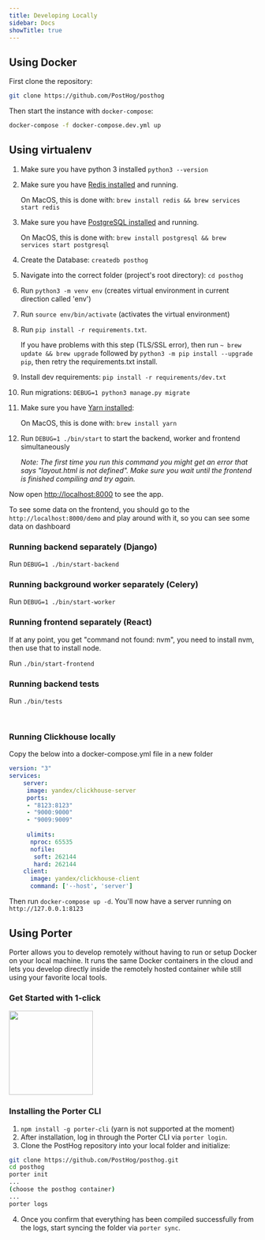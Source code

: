 ```yaml
---
title: Developing Locally
sidebar: Docs
showTitle: true
---
```


## Using Docker

First clone the repository:
```bash
git clone https://github.com/PostHog/posthog
```

Then start the instance with `docker-compose`:

```bash
docker-compose -f docker-compose.dev.yml up
```

## Using virtualenv

1. Make sure you have python 3 installed `python3 --version`
2. Make sure you have [Redis installed](https://redis.io/download) and running. 

    On MacOS, this is done with: `brew install redis && brew services start redis`
3. Make sure you have [PostgreSQL installed](https://www.postgresql.org/download/) and running.

    On MacOS, this is done with: `brew install postgresql && brew services start postgresql`

 
4. Create the Database: `createdb posthog`
5. Navigate into the correct folder (project's root directory): `cd posthog` 
6. Run `python3 -m venv env` (creates virtual environment in current direction called 'env')
7. Run `source env/bin/activate` (activates the virtual environment)
8. Run `pip install -r requirements.txt`. 

    If you have problems with this step (TLS/SSL error), then run `~ brew update && brew upgrade` followed by `python3 -m pip install --upgrade pip`, then retry the requirements.txt install.
9. Install dev requirements: `pip install -r requirements/dev.txt`
10. Run migrations: `DEBUG=1 python3 manage.py migrate`
11. Make sure you have [Yarn installed](https://classic.yarnpkg.com/en/docs/install/):

    On MacOS, this is done with: `brew install yarn`

12. Run `DEBUG=1 ./bin/start` to start the backend, worker and frontend simultaneously

    *_Note:_ The first time you run this command you might get an error that says "layout.html is not defined". Make sure you wait until the frontend is finished compiling and try again.*

Now open [http://localhost:8000](http://localhost:8000) to see the app.

To see some data on the frontend, you should go to the `http://localhost:8000/demo` and play around with it, so you can see some data on dashboard

### Running backend separately (Django)

Run `DEBUG=1 ./bin/start-backend`

### Running background worker separately (Celery)

Run `DEBUG=1 ./bin/start-worker`

### Running frontend separately (React)

If at any point, you get "command not found: nvm", you need to install nvm, then use that to install node.

Run `./bin/start-frontend`

### Running backend tests

Run `./bin/tests`

<br>

### Running Clickhouse locally

Copy the below into a docker-compose.yml file in a new folder

```yaml
version: "3"
services:
    server:
     image: yandex/clickhouse-server
     ports:
     - "8123:8123"
     - "9000:9000"
     - "9009:9009"
     
     ulimits:
      nproc: 65535
      nofile:
       soft: 262144
       hard: 262144
    client:
      image: yandex/clickhouse-client
      command: ['--host', 'server']
```

Then run `docker-compose up -d`. You'll now have a server running on `http://127.0.0.1:8123`


## Using Porter
Porter allows you to develop remotely without having to run or setup Docker on your local machine. It runs the same Docker containers in the cloud and lets you develop directly inside the remotely hosted container while still using your favorite local tools. 

### Get Started with 1-click

<a target="_blank" href="http://api.getporter.dev/account/login?redirect=https://dashboard.getporter.dev/auth/check?initialize=posthog"><img src="https://storage.googleapis.com/porter-asssets/porter-develop.svg" width="170px" /></a>

### Installing the Porter CLI
1. `npm install -g porter-cli` (yarn is not supported at the moment) 
2. After installation, log in through the Porter CLI via `porter login`.
3. Clone the PostHog repository into your local folder and initialize:
```bash
git clone https://github.com/PostHog/posthog.git
cd posthog
porter init
...
(choose the posthog container)
...
porter logs
```

4. Once you confirm that everything has been compiled successfully from the logs, start syncing the folder via `porter sync`.
